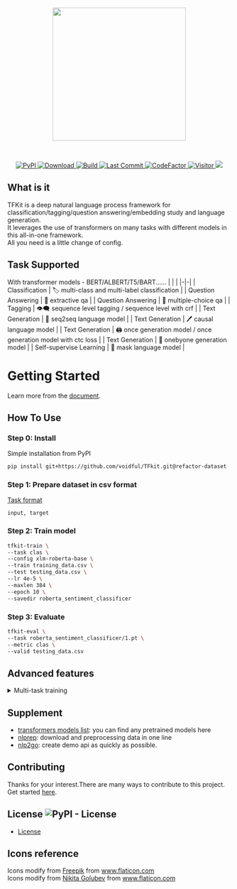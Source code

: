 <p  align="center">
    <br>
    <img src="https://raw.githubusercontent.com/voidful/TFkit/master/docs/img/tfkit.png" width="300"/>
    <br>
</p>
<br/>
<p align="center">
    <a href="https://pypi.org/project/tfkit/">
        <img alt="PyPI" src="https://img.shields.io/pypi/v/tfkit">
    </a>
    <a href="https://github.com/voidful/tfkit">
        <img alt="Download" src="https://img.shields.io/pypi/dm/tfkit">
    </a>
    <a href="https://github.com/voidful/tfkit">
        <img alt="Build" src="https://img.shields.io/github/workflow/status/voidful/tfkit/Python package">
    </a>
    <a href="https://github.com/voidful/tfkit">
        <img alt="Last Commit" src="https://img.shields.io/github/last-commit/voidful/tfkit">
    </a>
    <a href="https://www.codefactor.io/repository/github/voidful/tfkit/overview/master">
        <img src="https://www.codefactor.io/repository/github/voidful/tfkit/badge/master" alt="CodeFactor" />
    </a>
    <a href="https://github.com/voidful/tfkit">
        <img src="https://visitor-badge.glitch.me/badge?page_id=voidful.tfkit" alt="Visitor" />
    </a>
    <a href="https://codecov.io/gh/voidful/TFkit">
      <img src="https://codecov.io/gh/voidful/TFkit/branch/master/graph/badge.svg" />
    </a>
</p>

## What is it

TFKit is a deep natural language process framework for classification/tagging/question answering/embedding study and language generation.  
It leverages the use of transformers on many tasks with different models in this all-in-one framework.   
All you need is a little change of config.  

## Task Supported
With transformer models - BERT/ALBERT/T5/BART......
|  |  |
|-|-|
| Classification  | :label: multi-class and multi-label classification |
| Question Answering  | :page_with_curl: extractive qa |
| Question Answering  | :radio_button: multiple-choice qa |
| Tagging  | :eye_speech_bubble: sequence level tagging / sequence level with crf  |
| Text Generation | :memo: seq2seq language model |
| Text Generation | :pen: causal language model |
| Text Generation | :printer: once generation model / once generation model with ctc loss |
| Text Generation | :pencil: onebyone generation model |
| Self-supervise Learning | :diving_mask: mask language model |

# Getting Started
Learn more from the [document](https://voidful.github.io/TFkit/).  

## How To Use

### Step 0: Install
Simple installation from PyPI
```bash
pip install git+https://github.com/voidful/TFkit.git@refactor-dataset
```

### Step 1: Prepare dataset in csv format
[Task format](https://voidful.tech/TFkit/tasks/)
``` 
input, target
```

### Step 2: Train model
```bash
tfkit-train \
--task clas \
--config xlm-roberta-base \
--train training_data.csv \
--test testing_data.csv \
--lr 4e-5 \
--maxlen 384 \
--epoch 10 \
--savedir roberta_sentiment_classificer
```

### Step 3: Evaluate
```bash
tfkit-eval \
--task roberta_sentiment_classificer/1.pt \
--metric clas \
--valid testing_data.csv
```

## Advanced features
<details>
  <summary>Multi-task training </summary>

  ```bash
  tfkit-train \
    --task clas clas \
    --config xlm-roberta-base \
    --train training_data_taskA.csv training_data_taskB.csv \
    --test testing_data_taskA.csv testing_data_taskB.csv \
    --lr 4e-5 \
    --maxlen 384 \
    --epoch 10 \
    --savedir roberta_sentiment_classificer_multi_task
  ```
</details>


## Supplement
- [transformers models list](https://huggingface.co/models): you can find any pretrained models here   
- [nlprep](https://github.com/voidful/NLPrep): download and preprocessing data in one line     
- [nlp2go](https://github.com/voidful/nlp2go): create demo api as quickly as possible.


## Contributing
Thanks for your interest.There are many ways to contribute to this project. Get started [here](https://github.com/voidful/tfkit/blob/master/CONTRIBUTING.md).

## License ![PyPI - License](https://img.shields.io/github/license/voidful/tfkit)

* [License](https://github.com/voidful/tfkit/blob/master/LICENSE)

## Icons reference
Icons modify from <a href="http://www.freepik.com/" title="Freepik">Freepik</a> from <a href="https://www.flaticon.com/" title="Flaticon">www.flaticon.com</a>      
Icons modify from <a href="https://www.flaticon.com/authors/nikita-golubev" title="Nikita Golubev">Nikita Golubev</a> from <a href="https://www.flaticon.com/" title="Flaticon">www.flaticon.com</a>      
